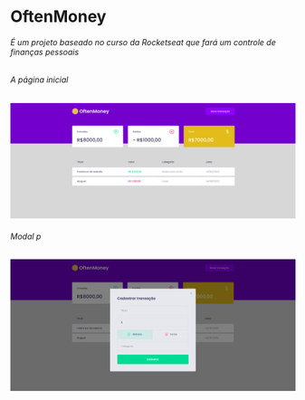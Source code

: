 # OftenMoney

###### É um projeto baseado no curso da Rocketseat que fará um controle de finanças pessoais

###### A página inicial

![Inicio](public/inicial.png)

###### Modal p

![Inicio](public/modal.png)